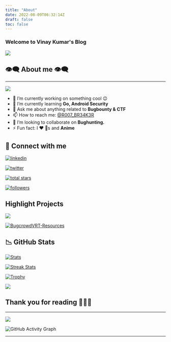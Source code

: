 ```yaml
---
title: "About"
date: 2022-08-09T06:32:14Z
draft: false
toc: false
---
```


### Welcome to Vinay Kumar's Blog 

[![](https://readme-typing-svg.herokuapp.com/?lines=Hacker%3BCTF%20player%3BAlways%20learning%20new%20things&font=Fira%20Code&center=true&width=440&height=45&color=f75c7e&vCenter=true&size=22)](https://github.com/DenverCoder1/readme-typing-svg)

## 👁️‍🗨️ About me 👁️‍🗨️
------------------------

![](https://64.media.tumblr.com/2fa5dacca8a4685afff346227bce1790/01f99305a860c82c-e3/s540x810/189aef4970d32c0e806cb62204c0be5b3591923e.gifv)
- 🔭 I’m currently working on something cool :wink: 
- 🌱 I’m currently learning **Go, Android Security**
- 💬 Ask me about anything related to **Bugbounty & CTF**
- 📫 How to reach me: [@R007_BR34K3R](https://twitter.com/R007_BR34K3R)
- 👯 I’m looking to collaborate on **Bughunting.**
- ⚡ Fun fact: I ♥️ 🐶s and **Anime**

## 🔗 **Connect with me**

[![linkedin](https://img.shields.io/badge/LinkedIn-0077B5?style=for-the-badge&logo=linkedin&logoColor=white)](https://www.linkedin.com/in/vinay-kumar-rasala-b79b331a7)

[![twitter](https://img.shields.io/badge/Twitter-1DA1F2?style=for-the-badge&logo=twitter&logoColor=white)](https://twitter.com/R007_BR34K3Ri)

[![total stars](https://custom-icon-badges.herokuapp.com/github/stars/Linuxinet?color=55960c&style=for-the-badge&labelColor=488207&logo=star "Total stars on GitHub")](https://github.com/Linuxinet?tab=repositories&sort=stargazers) 

[![followers](https://custom-icon-badges.herokuapp.com/github/followers/Linuxinet?color=236ad3&labelColor=1155ba&style=for-the-badge&logo=person-add&label=Follow&logoColor=white "Follow me on Github")](https://github.com/Linuxinet?tab=followers) 


## Highlight Projects 

[![](https://github-readme-stats.vercel.app/api/pin/?username=Linuxinet&repo=frida-scripts-collection&show_icons=true&line_height=27&title_color=6aa6f8&text_color=8a919a&icon_color=6aa6f8&bg_color=22272e) ](https://github.com//Linuxinet/frida-scripts-collection)

[![BugcrowdVRT-Resources](https://github-readme-stats.vercel.app/api/pin/?username=Linuxinet&repo=BugcrowdVRT-Resources&show_icons=true&line_height=27&title_color=6aa6f8&text_color=8a919a&icon_color=6aa6f8&bg_color=22272e)](https://github.com/Linuxinet/BugcrowdVRT-Resources)

📉 GitHub Stats
---------------

 [![Stats](https://github-readme-stats.vercel.app/api?username=Linuxinet&count_private=true&theme=algolia&show_icons=true&hide_border=true)](https://github-readme-stats.vercel.app/api?username=Linuxinet&count_private=true&theme=algolia&show_icons=true&hide_border=true)

 [![Streak Stats](https://github-readme-streak-stats.herokuapp.com/?user=Linuxinet&theme=algolia&hide_border=true&date_format=%5BY%20%5DM%20j) ](https://github-readme-streak-stats.herokuapp.com/?user=Linuxinet&theme=algolia&hide_border=true&date_format=%5BY%20%5DM%20j)

 [![Trophy](https://github-profile-trophy.vercel.app/?username=Linuxinet&row=4&column=7&theme=algolia&no-frame=true) ](https://github-profile-trophy.vercel.app/?username=Linuxinet&row=4&column=7&theme=algolia&no-frame=true)

 ![](https://github-readme-stats.vercel.app/api/top-langs/?username=Linuxinet&hide_border=true&theme=algolia&layout=compact)


## Thank you for reading 🙋🏻‍♂️
-----------------------------

![](https://c.tenor.com/O097AH2p5EEAAAAC/nakano-itsuki-go-toubun-no-hanayome.gif) 


![GitHub Activity Graph](https://activity-graph.herokuapp.com/graph?username=Linuxinet&bg_color=000000&color=4fff67&line=4fff67&point=ffffff&area=true&hide_border=true)

* * *
